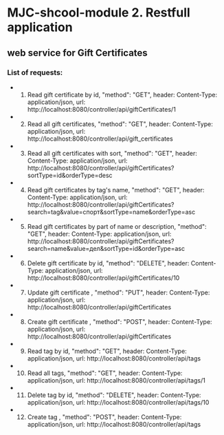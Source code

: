 # MJC-shcool-module 2. Restfull application
## web service for Gift Certificates
### List of requests:
- 1) Read gift certificate by id, "method": "GET", header: Content-Type: application/json, url: http://localhost:8080/controller/api/giftCertificates/1
- 2) Read all gift certificates, "method": "GET", header: Content-Type: application/json, url: http://localhost:8080/controller/api/gift_certificates
- 3) Read all gift certificates with sort, "method": "GET", header: Content-Type: application/json, url: http://localhost:8080/controller/api/giftCertificates?sortType=id&orderType=desc
- 4) Read gift certificates by tag's name, "method": "GET", header: Content-Type: application/json, url: http://localhost:8080/controller/api/giftCertificates?search=tag&value=спорт&sortType=name&orderType=asc
- 5) Read gift certificates by part of name or description, "method": "GET", header: Content-Type: application/json, url: http://localhost:8080/controller/api/giftCertificates?search=name&value=дел&sortType=id&orderType=asc
- 6) Delete gift certificate by id, "method": "DELETE", header: Content-Type: application/json, url: http://localhost:8080/controller/api/giftCertificates/10
- 7) Update gift certificate , "method": "PUT", header: Content-Type: application/json, url: http://localhost:8080/controller/api/giftCertificates
- 8) Create gift certificate , "method": "POST", header: Content-Type: application/json, url: http://localhost:8080/controller/api/giftCertificates
- 9) Read tag by id, "method": "GET", header: Content-Type: application/json, url: http://localhost:8080/controller/api/tags
- 10) Read all tags, "method": "GET", header: Content-Type: application/json, url: http://localhost:8080/controller/api/tags/1
- 11) Delete tag by id, "method": "DELETE", header: Content-Type: application/json, url: http://localhost:8080/controller/api/tags/10
- 12) Create tag , "method": "POST", header: Content-Type: application/json, url: http://localhost:8080/controller/api/tags



